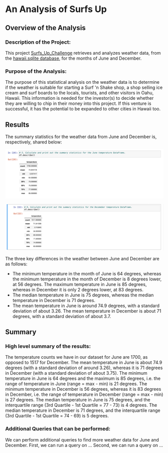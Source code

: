 # An Analysis of Surfs Up

## Overview of the Analysis
### Description of the Project:
This project [Surfs_Up_Challenge](https://github.com/SohaT7/Surfs_Up/blob/main/SurfsUp_Challenge.ipynb) retrieves and analyzes weather data, from the [hawaii.sqlite database](https://github.com/SohaT7/Surfs_Up/blob/main/hawaii.sqlite), for the months of June and December.

### Purpose of the Analysis:
The purpose of this statistical analysis on the weather data is to determine if the weather is suitable for starting a Surf 'n Shake shop, a shop selling ice cream and surf boards to the locals, tourists, and other visitors in Oahu, Hawaii. This information is needed for the investor(s) to decide whether they are willing to chip in their money into this project. If this venture is successful, it has the potential to be expanded to other cities in Hawaii too. 

## Results
The summary statistics for the weather data from June and December is, respectively, shared below:

![June](https://github.com/SohaT7/Surfs_Up/blob/main/Image_June_Temperatures.png)

![December](https://github.com/SohaT7/Surfs_Up/blob/main/Image_December_Temperatures.png)

The three key differences in the weather between June and December are as follows:
- The minimum temperature in the month of June is 64 degrees, whereas the minimum temperature in the month of December is 8 degrees lower, at 56 degrees. The maximum temperature in June is 85 degrees, whereas in December it is only 2 degrees lower, at 83 degrees.
- The median temperature in June is 75 degrees, whereas the median temperature in December is 71 degrees. 
- The mean temperature in June is around 74.9 degrees, with a standard deviation of about 3.26. The mean temperature in December is about 71 degrees, with a standard deviation of about 3.7.

## Summary
### High level summary of the results:
The temperature counts we have in our dataset for June are 1700, as opposed to 1517 for December. The mean temperature in June is about 74.9 degrees (with a standard deviation of around 3.26), whereas it is 71 degrees in December (with a standard deviation of about 3.75). The minimum temperature in June is 64 degrees and the maximum is 85 degrees, i.e. the range of temperature in June (range = max - min) is 21 degrees. The minimum temperature in December is 56 degrees, whereas it is 83 degrees in December, i.e. the range of temperature in December (range = max - min) is 27 degrees. The median temperature in June is 75 degrees, and the interquartile range (3rd Quartile - 1st Quartile = 77 - 73) is 4 degrees. The median temperature in December is 71 degrees, and the interquartile range (3rd Quartile - 1st Quartile = 74 - 69) is 5 degrees. 

### Additional Queries that can be performed:
We can perform additional queries to find more weather data for June and December. 
First, we can run a query on ... 
Second, we can run a query on ...
